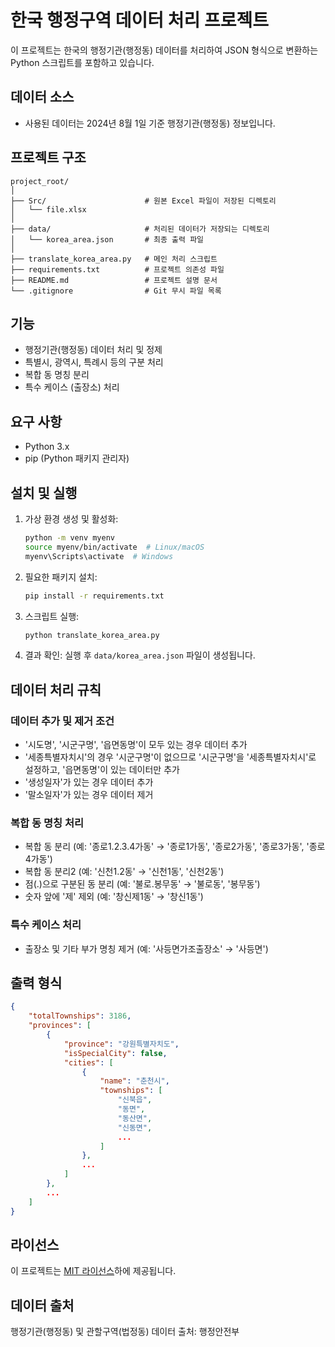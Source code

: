 # 한국 행정구역 데이터 처리 프로젝트

이 프로젝트는 한국의 행정기관(행정동) 데이터를 처리하여 JSON 형식으로 변환하는 Python 스크립트를 포함하고 있습니다.

## 데이터 소스

- 사용된 데이터는 2024년 8월 1일 기준 행정기관(행정동) 정보입니다.

## 프로젝트 구조

```
project_root/
│
├── Src/                      # 원본 Excel 파일이 저장된 디렉토리
│   └── file.xlsx
│
├── data/                     # 처리된 데이터가 저장되는 디렉토리
│   └── korea_area.json       # 최종 출력 파일
│
├── translate_korea_area.py   # 메인 처리 스크립트
├── requirements.txt          # 프로젝트 의존성 파일
├── README.md                 # 프로젝트 설명 문서
└── .gitignore                # Git 무시 파일 목록
```

## 기능

- 행정기관(행정동) 데이터 처리 및 정제
- 특별시, 광역시, 특례시 등의 구분 처리
- 복합 동 명칭 분리
- 특수 케이스 (출장소) 처리

## 요구 사항

- Python 3.x
- pip (Python 패키지 관리자)

## 설치 및 실행

1. 가상 환경 생성 및 활성화:
   ```bash
   python -m venv myenv
   source myenv/bin/activate  # Linux/macOS
   myenv\Scripts\activate  # Windows
   ```

2. 필요한 패키지 설치:
   ```bash
   pip install -r requirements.txt
   ```

3. 스크립트 실행:
   ```bash
   python translate_korea_area.py
   ```

4. 결과 확인:
   실행 후 `data/korea_area.json` 파일이 생성됩니다.

## 데이터 처리 규칙

### 데이터 추가 및 제거 조건
- '시도명', '시군구명', '읍면동명'이 모두 있는 경우 데이터 추가
- '세종특별자치시'의 경우 '시군구명'이 없으므로 '시군구명'을 '세종특별자치시'로 설정하고, '읍면동명'이 있는 데이터만 추가
- '생성일자'가 있는 경우 데이터 추가
- '말소일자'가 있는 경우 데이터 제거

### 복합 동 명칭 처리
- 복합 동 분리 (예: '종로1.2.3.4가동' → '종로1가동', '종로2가동', '종로3가동', '종로4가동')
- 복합 동 분리2 (예: '신천1.2동' → '신천1동', '신천2동')
- 점(.)으로 구분된 동 분리 (예: '불로.봉무동' → '불로동', '봉무동')
- 숫자 앞에 '제' 제외 (예: '창신제1동' → '창신1동')

### 특수 케이스 처리
- 출장소 및 기타 부가 명칭 제거 (예: '사등면가조출장소' → '사등면')

## 출력 형식

```json
{
    "totalTownships": 3186,
    "provinces": [
        {
            "province": "강원특별자치도",
            "isSpecialCity": false,
            "cities": [
                {
                    "name": "춘천시",
                    "townships": [
                        "신북읍",
                        "동면",
                        "동산면",
                        "신동면",
                        ...
                    ]
                },
                ...
            ]
        },
        ...
    ]
}
```

## 라이선스

이 프로젝트는 [MIT 라이선스](LICENSE)하에 제공됩니다.

## 데이터 출처
행정기관(행정동) 및 관할구역(법정동) 데이터 출처: 행정안전부
